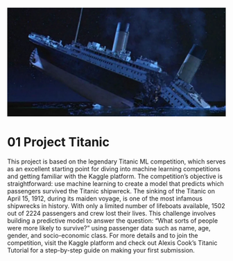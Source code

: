 <a> <img src="https://github.com/Aazimindxb/AzimAnsari/blob/main/GCP-Data-Engineering-Projects/Project-Titanic/titatic_shipwrecks.png" alt="Titanic Shipwreck" width="860" height="250">
</a>

# 01 Project Titanic
This project is based on the legendary Titanic ML competition, which serves as an excellent starting point for diving into machine learning competitions and getting familiar with the Kaggle platform. The competition’s objective is straightforward: use machine learning to create a model that predicts which passengers survived the Titanic shipwreck. The sinking of the Titanic on April 15, 1912, during its maiden voyage, is one of the most infamous shipwrecks in history. With only a limited number of lifeboats available, 1502 out of 2224 passengers and crew lost their lives. This challenge involves building a predictive model to answer the question: “What sorts of people were more likely to survive?” using passenger data such as name, age, gender, and socio-economic class. For more details and to join the competition, visit the Kaggle platform and check out Alexis Cook’s Titanic Tutorial for a step-by-step guide on making your first submission.
